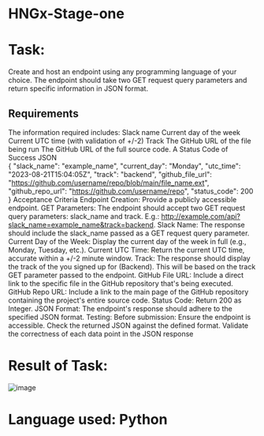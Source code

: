 # HNGx-Stage-one

# Task:
Create and host an endpoint using any programming language of your choice.
The endpoint should take two GET request query parameters and return specific information in JSON format.
## Requirements <br>
The information required includes:
  Slack name
  Current day of the week
  Current UTC time (with validation of +/-2)
  Track
  The GitHub URL of the file being run
  The GitHub URL of the full source code.
  A  Status Code of Success
JSON <br>
{
  "slack_name": "example_name",
  "current_day": "Monday",
  "utc_time": "2023-08-21T15:04:05Z",
  "track": "backend",
  "github_file_url": "https://github.com/username/repo/blob/main/file_name.ext",
  "github_repo_url": "https://github.com/username/repo",
  "status_code": 200
}
Acceptance Criteria
Endpoint Creation: Provide a publicly accessible endpoint.
GET Parameters: The endpoint should accept two GET request query parameters: slack_name and track.
       E.g.: http://example.com/api?slack_name=example_name&track=backend.
Slack Name: The response should include the slack_name passed as a GET request query parameter.
Current Day of the Week: Display the current day of the week in full (e.g., Monday, Tuesday, etc.).
Current UTC Time: Return the current UTC time, accurate within a +/-2 minute window.
Track: The response should display the track of the you signed up for (Backend). This will be based on the track GET parameter passed to the endpoint.
GitHub File URL: Include a direct link to the specific file in the GitHub repository that's being executed.
GitHub Repo URL: Include a link to the main page of the GitHub repository containing the project's entire source code.
Status Code: Return 200 as Integer.
JSON Format: The endpoint's response should adhere to the specified JSON format.
Testing: Before submission:
Ensure the endpoint is accessible.
Check the returned JSON against the defined format.
Validate the correctness of each data point in the JSON response


# Result of Task:
![image](https://github.com/gladysgodwin/HNGx-Stage-one/assets/99274632/16170c0a-5684-4b2d-808a-c27ff33cd2d8)

# Language used: Python
